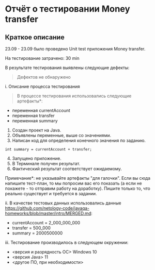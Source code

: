 # Отчёт о тестировании Money transfer #
## Краткое описание ##
23.09 - 23.09 было проведено Unit test приложения Money transfer.

На тестирование затрачено: 30 min

В результате тестирования выявлены следующие дефекты:
>    Дефектов не обнаружено

i. Описание процесса тестирования
>    В процессе тестирования использовались следующие артефакты*:

* переменная currentAccount
* переменная transfer
* переменная summary

1. Создан проект на Java.
2. Объявлены переменные, выше со значениями. 
3. Написан код для определения конечного значения по заданию. 
```
int summary = currentAccount + transfer;
```
4. Запущено приложение.
5. В Терминале получен результат. 
6. Фактический результат соответствует ожидаемому. 


Примечание*: не указывайте артефакты "для галочки". Если вы сюда напишите тест-план, то мы попросим вас его показать (а если не покажете - то отправим работу на доработку). Пишите только то, что реально существует и требуется в задании.

ii. В качестве тестовых данных использовались данные https://github.com/netology-code/javaqa-homeworks/blob/master/intro/MERGED.md:

* currentAccount = 2_000_000_000
* transfer = 500_000
* summary = 2000500000

iii. Тестирование производилось в следующем окружении:

* <версия и разрядность ОС> Windows 10
* <версия Java> 11
* <другое ПО, при необходимости>

